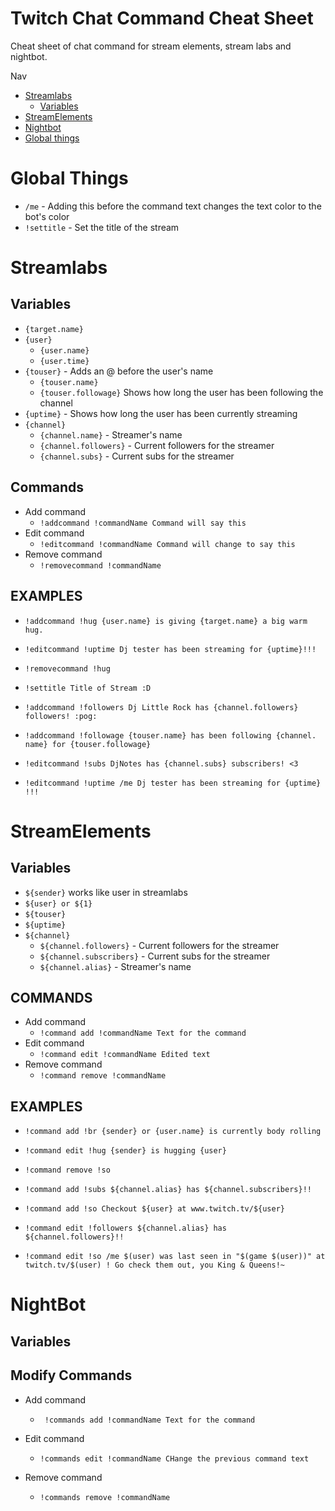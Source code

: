 # Twitch Chat Command Cheat Sheet
Cheat sheet of chat command for stream elements, stream labs and nightbot. 

Nav
* [Streamlabs](#streamlabs)
    * [Variables](#streamlabs#variables)
* [StreamElements](#streamElements)
* [Nightbot](#nightbot)
* [Global things](#global-things)

# Global Things
* ``` /me ``` - Adding this before the command text changes the text color to the bot's color
* ``` !settitle ``` - Set the title of the stream

# Streamlabs

## Variables
* ``` {target.name} ```
* ``` {user} ```
    * ``` {user.name} ```
    * ``` {user.time} ```
* ``` {touser} ``` - Adds an @ before the user's name
    * ``` {touser.name} ```
    * ``` {touser.followage} ``` Shows how long the user has been following the channel
* ``` {uptime} ``` - Shows how long the user has been currently streaming
* ``` {channel} ```
    * ``` {channel.name} ``` - Streamer's name
    * ``` {channel.followers} ``` - Current followers for the streamer
    * ``` {channel.subs} ``` - Current subs for the streamer
		

## Commands
* Add command
    * ```!addcommand !commandName Command will say this ```
* Edit command
    * ``` !editcommand !commandName Command will change to say this ```
* Remove command
    * ``` !removecommand !commandName ```

## EXAMPLES
* ``` !addcommand !hug {user.name} is giving {target.name} a big warm  hug. ```

* ``` !editcommand !uptime Dj tester has been streaming for {uptime}!!! ```
	
* ``` !removecommand !hug ```
	
* ``` !settitle Title of Stream :D ```

* ``` !addcommand !followers Dj Little Rock has {channel.followers}  followers! :pog: ```

* ``` !addcommand !followage {touser.name} has been following {channel. name} for {touser.followage} ```

* ``` !editcommand !subs DjNotes has {channel.subs} subscribers! <3 ```

* ``` !editcommand !uptime /me Dj tester has been streaming for {uptime} !!! ```

# StreamElements
## Variables
* ``` ${sender} ``` works like user in streamlabs
* ``` ${user} or ${1}  ```
* ``` ${touser}  ```
* ``` ${uptime} ```
* ``` ${channel} ```
    * ``` ${channel.followers} ``` - Current followers for the streamer
    * ``` ${channel.subscribers} ``` - Current subs for the streamer
    * ``` ${channel.alias} ``` - Streamer's name
 



## COMMANDS
* Add command
    * ```!command add !commandName Text for the command ```
* Edit command
    * ```!command edit !commandName Edited text ```
* Remove command
    * ```!command remove !commandName  ```

## EXAMPLES
* ```!command add !br {sender} or {user.name} is currently body rolling ```

* ```!command edit !hug {sender} is hugging {user} ```

* ```!command remove !so ```

* ```!command add !subs ${channel.alias} has ${channel.subscribers}!! ```

* ```!command add !so Checkout ${user} at www.twitch.tv/${user} ```

* ```!command edit !followers ${channel.alias} has ${channel.followers}!! ```

* ```!command edit !so /me $(user) was last seen in "$(game $(user))" at twitch.tv/$(user) ! Go check them out, you King & Queens!~ ```

# NightBot
## Variables

## Modify Commands
* Add command
    * ``` !commands add !commandName Text for the command```

* Edit command
    * ``` !commands edit !commandName CHange the previous command text ```

* Remove command
    * ``` !commands remove !commandName ```

